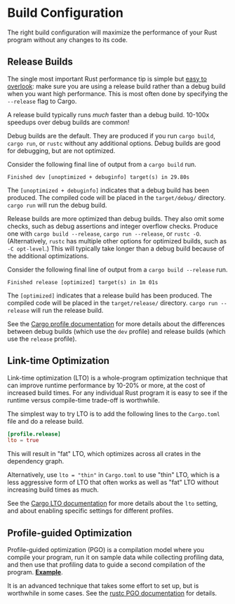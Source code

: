 # Build Configuration

The right build configuration will maximize the performance of your Rust
program without any changes to its code.

## Release Builds

The single most important Rust performance tip is simple but [easy to
overlook]: make sure you are using a release build rather than a debug build
when you want high performance. This is most often done by specifying the
`--release` flag to Cargo.

[easy to overlook]: https://users.rust-lang.org/t/why-my-rust-program-is-so-slow/47764/5

A release build typically runs *much* faster than a debug build. 10-100x
speedups over debug builds are common!

Debug builds are the default. They are produced if you run `cargo build`,
`cargo run`, or `rustc` without any additional options. Debug builds are good
for debugging, but are not optimized.

Consider the following final line of output from a `cargo build` run.
```text
Finished dev [unoptimized + debuginfo] target(s) in 29.80s
```
The `[unoptimized + debuginfo]` indicates that a debug build has been produced.
The compiled code will be placed in the `target/debug/` directory. `cargo run`
will run the debug build.

Release builds are more optimized than debug builds. They also omit some
checks, such as debug assertions and integer overflow checks. Produce one with
`cargo build --release`, `cargo run --release`, or `rustc -O`. (Alternatively,
`rustc` has multiple other options for optimized builds, such as `-C
opt-level`.) This will typically take longer than a debug build because of the
additional optimizations.

Consider the following final line of output from a `cargo build --release` run.
```text
Finished release [optimized] target(s) in 1m 01s
```
The `[optimized]` indicates that a release build has been produced. The
compiled code will be placed in the `target/release/` directory. `cargo run
--release` will run the release build.

See the [Cargo profile documentation] for more details about the differences
between debug builds (which use the `dev` profile) and release builds (which
use the `release` profile).

[Cargo profile documentation]: https://doc.rust-lang.org/cargo/reference/profiles.html

## Link-time Optimization

Link-time optimization (LTO) is a whole-program optimization technique that can
improve runtime performance by 10-20% or more, at the cost of increased build
times. For any individual Rust program it is easy to see if the runtime versus
compile-time trade-off is worthwhile.

The simplest way to try LTO is to add the following lines to the `Cargo.toml`
file and do a release build.
```toml
[profile.release]
lto = true
```
This will result in "fat" LTO, which optimizes across all crates in the
dependency graph.

Alternatively, use `lto = "thin"` in `Cargo.toml` to use "thin" LTO, which is a
less aggressive form of LTO that often works as well as "fat" LTO without
increasing build times as much.

See the [Cargo LTO documentation] for more details about the `lto` setting, and
about enabling specific settings for different profiles.

[Cargo LTO documentation]: https://doc.rust-lang.org/cargo/reference/profiles.html#lto

## Profile-guided Optimization

Profile-guided optimization (PGO) is a compilation model where you compile
your program, run it on sample data while collecting profiling data, and then
use that profiling data to guide a second compilation of the program.
[**Example**](https://blog.rust-lang.org/inside-rust/2020/11/11/exploring-pgo-for-the-rust-compiler.html).

It is an advanced technique that takes some effort to set up, but is worthwhile
in some cases. See the [rustc PGO documentation] for details.

[rustc PGO documentation]: https://doc.rust-lang.org/rustc/profile-guided-optimization.html
